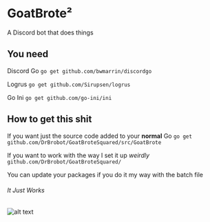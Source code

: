 # GoatBrote²

A Discord bot that does things

## You need

Discord Go
`go get github.com/bwmarrin/discordgo`

Logrus
`go get github.com/Sirupsen/logrus`

Go Ini
`go get github.com/go-ini/ini`

## How to get this shit

If you want just the source code added to your **normal** Go
`go get github.com/DrBrobot/GoatBroteSquared/src/GoatBrote`

If you want to work with the way I set it up *weirdly*
`github.com/DrBrobot/GoatBroteSquared/`

You can update your packages if you do it my way with the batch file

###### It Just Works

![alt text][ToddHoward]

[ToddHoward]: https://upload.wikimedia.org/wikipedia/commons/thumb/5/59/ToddHoward2010sm.jpg/220px-ToddHoward2010sm.jpg "Todd 'Godd' Howard"